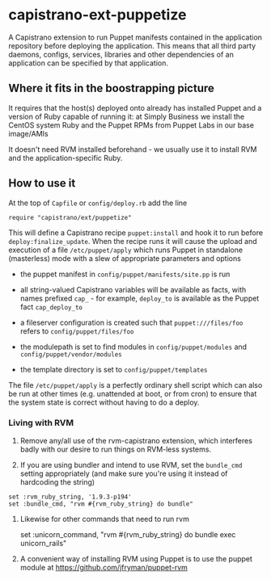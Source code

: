 # capistrano-ext-puppetize

A Capistrano extension to run Puppet manifests contained in the application repository before deploying the application.  This means that all third party daemons, configs, services, libraries and other dependencies of an application can be specified by that application.


## Where it fits in the boostrapping picture

It requires that the host(s) deployed onto already has installed Puppet and a version of Ruby capable of running it: at Simply Business we install the CentOS system Ruby and the Puppet RPMs from Puppet Labs in our base image/AMIs

It doesn't need RVM installed beforehand - we usually use it to install RVM and the application-specific Ruby.


## How to use it 

At the top of `Capfile` or `config/deploy.rb` add the line
````
require "capistrano/ext/puppetize"
````
This will define a Capistrano recipe `puppet:install` and hook it to run before `deploy:finalize_update`.  When the recipe runs it will cause the upload and execution of a file `/etc/puppet/apply` which runs Puppet in standalone (masterless) mode with a slew of appropriate parameters and options

* the puppet manifest in `config/puppet/manifests/site.pp` is run

* all string-valued Capistrano variables will be available as facts, with names prefixed `cap_` - for example, `deploy_to` is available as the Puppet fact `cap_deploy_to` 

* a fileserver configuration is created such that `puppet:///files/foo` refers to `config/puppet/files/foo`

* the modulepath is set to find modules in `config/puppet/modules` and 
`config/puppet/vendor/modules`

* the template directory is set to `config/puppet/templates`

The file `/etc/puppet/apply` is a perfectly ordinary shell script which can also be run at other times (e.g. unattended at boot, or from cron) to ensure that the system state is correct without having to do a deploy.


### Living with RVM

1. Remove any/all use of the rvm-capistrano extension, which interferes badly with our desire to run things on RVM-less systems. 

1. If you are using bundler and intend to use RVM, set the `bundle_cmd` setting appropriately (and make sure you're using it instead of hardcoding the string)

````
set :rvm_ruby_string, '1.9.3-p194'
set :bundle_cmd, "rvm #{rvm_ruby_string} do bundle" 
````

1. Likewise for other commands that need to run rvm

    set :unicorn_command, "rvm #{rvm_ruby_string} do bundle exec unicorn_rails"

1. A convenient way of installing RVM using Puppet is to use the puppet module at https://github.com/jfryman/puppet-rvm



